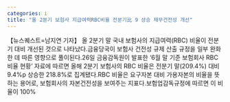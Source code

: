 ```yaml
---
categories: i
title: "올 2분기 보험사 지급여력RBC비율 전분기比 9 상승 재무건전성 개선"
---
```

【뉴스퀘스트=남지연 기자】 올 2분기 말 국내 보험사의 지급여력(RBC) 비율이 전분기 대비 개선된 것으로 나타났다.금융당국이 보험사 건전성 규제 산출 규정을 일부 완화한 데 따른 영향으로 풀이된다.26일 금융감독원이 발표한 ‘6월 말 기준 보험회사 RBC 비율 현황’ 자료에 따르면 올해 2분기 보험사의 RBC 비율은 전분기 말(209.4%) 대비 9.4%p 상승한 218.8%로 집계됐다.RBC 비율은 요구자본 대비 가용자본의 비율을 뜻하는 용어로, 보험회사의 자본건전성을 보여주는 지표다.보험업감독규정에 따르면 이 비율이 100% 